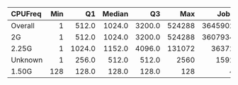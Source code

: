 | CPUFreq   |   Min |     Q1 |   Median |     Q3 |    Max |    Jobs |     Nodeh |   PercentUse |   Users |   Projects |
|:----------|------:|-------:|---------:|-------:|-------:|--------:|----------:|-------------:|--------:|-----------:|
| Overall   |     1 |  512.0 |   1024.0 | 3200.0 | 524288 | 3645902 | 3405862.2 |        100.0 |     889 |        132 |
| 2G        |     1 |  512.0 |   1024.0 | 3200.0 | 524288 | 3607934 | 2718176.3 |         79.8 |     793 |        121 |
| 2.25G     |     1 | 1024.0 |   1152.0 | 4096.0 | 131072 |   36372 |  669040.6 |         19.6 |     147 |         31 |
| Unknown   |     1 |  256.0 |    512.0 |  512.0 |   2560 |    1592 |   18643.5 |          0.5 |      17 |         11 |
| 1.50G     |   128 |  128.0 |    128.0 |  128.0 |    128 |       4 |       1.9 |          0.0 |       1 |          1 |